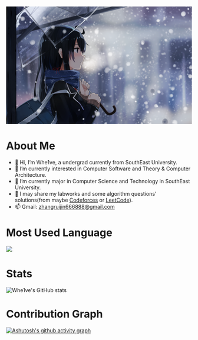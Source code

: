 ![Alt text](https://github.com/Whe1veWUPK/Whe1veWUPK/blob/main/Snow.png)
# About Me
- 👋 Hi, I’m Whe1ve, a undergrad currently from SouthEast University.
- 👀 I’m currently interested in Computer Software and Theory & Computer Architecture.
- 🌱 I’m currently major in Computer Science and Technology in SouthEast University.
- 📖 I may share my labworks and some algorithm questions' solutions(from maybe [Codeforces](https://codeforces.com/) or [LeetCode](https://leetcode.cn/)).
- 📫 Gmail: zhangruijin666888@gmail.com
# Most Used Language
![](https://github-readme-stats.vercel.app/api/top-langs/?username=Whe1veWUPK&layout=compact&theme=synthwave)



# Stats

![Whe1ve's GitHub stats](https://github-readme-stats.vercel.app/api?username=Whe1veWUPK&show_icons=true&theme=synthwave)
</div>


# Contribution Graph
[![Ashutosh's github activity graph](https://github-readme-activity-graph.vercel.app/graph?username=Whe1veWUPK&theme=dracula)](https://github.com/ashutosh00710/github-readme-activity-graph)


<!---
Whe1veWUPK/Whe1veWUPK is a ✨ special ✨ repository because its `README.md` (this file) appears on your GitHub profile.
You can click the Preview link to take a look at your changes.
--->
